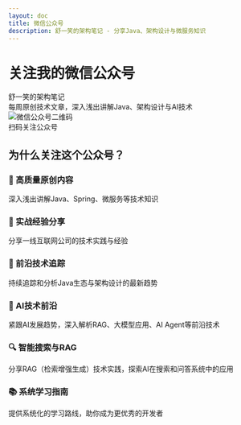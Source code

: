 ```yaml
---
layout: doc
title: 微信公众号
description: 舒一笑的架构笔记 - 分享Java、架构设计与微服务知识
---
```


# 关注我的微信公众号

<div class="wechat-page">
  <div class="wechat-header">
    <div class="wechat-title">舒一笑的架构笔记</div>
    <div class="wechat-subtitle">每周原创技术文章，深入浅出讲解Java、架构设计与AI技术</div>
  </div>

  <div class="wechat-qrcode-container">
    <img src="/wxgzh.gif" alt="微信公众号二维码" class="wechat-qrcode" />
    <div class="wechat-scan-text">扫码关注公众号</div>
  </div>

## 为什么关注这个公众号？

### 📝 高质量原创内容
深入浅出讲解Java、Spring、微服务等技术知识

### 💼 实战经验分享
分享一线互联网公司的技术实践与经验

### 🚀 前沿技术追踪
持续追踪和分析Java生态与架构设计的最新趋势

### 🤖 AI技术前沿
紧跟AI发展趋势，深入解析RAG、大模型应用、AI Agent等前沿技术

### 🔍 智能搜索与RAG
分享RAG（检索增强生成）技术实践，探索AI在搜索和问答系统中的应用

### 📚 系统学习指南
提供系统化的学习路线，助你成为更优秀的开发者
</div>

